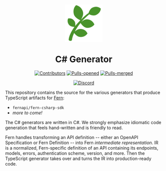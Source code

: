 <br/>
<div align="center">
  <a href="https://www.buildwithfern.com/?utm_source=github&utm_medium=readme&utm_campaign=fern-csharp&utm_content=logo">
    <img src="fern.png" height="120" align="center" alt="header" />
  </a>
  
  <br/>

# C# Generator

[![Contributors](https://img.shields.io/github/contributors/fern-api/fern-csharp.svg)](https://GitHub.com/dotnet/docs/graphs/contributors/)
[![Pulls-opened](https://img.shields.io/github/issues-pr/fern-api/fern-csharp.svg)](https://GitHub.com/dotnet/docs/pulls?q=is%3Aissue+is%3Aopened)
[![Pulls-merged](https://img.shields.io/github/issues-search/fern-api/fern-csharp?label=merged%20pull%20requests&query=is%3Apr%20is%3Aclosed%20is%3Amerged&color=darkviolet)](https://github.com/dotnet/docs/pulls?q=is%3Apr+is%3Aclosed+is%3Amerged)

[![Discord](https://img.shields.io/badge/Join%20Our%20Community-black?logo=discord)](https://discord.com/invite/JkkXumPzcG)

</div>

This repository contains the source for the various generators that produce TypeScript artifacts for [Fern](https://github.com/fern-api/fern):

- `fernapi/fern-csharp-sdk`
- *more to come!*

The C# generators are written in C#. We strongly emphasize idiomatic code generation that feels hand-written and is friendly to read.

Fern handles transforming an API definition -- either an OpenAPI Specification or Fern Definition -- into Fern _intermediate representation_. IR is a normalized, Fern-specific definition of an API containing its endpoints, models, errors, authentication scheme, version, and more. Then the TypeScript generator takes over and turns the IR into production-ready code.
